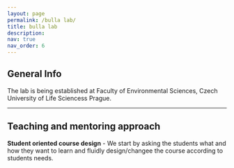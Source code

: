 ```yaml
---
layout: page
permalink: /bulla lab/
title: bulla lab
description: 
nav: true
nav_order: 6
---
```


## General Info

The lab is being established at Faculty of Environmental Sciences, Czech University of Life Sciencess Prague. 

---

## Teaching and mentoring approach

**Student oriented course design** - We start by asking the students what and how they want to learn and fluidly design/changee the course according to students needs.

